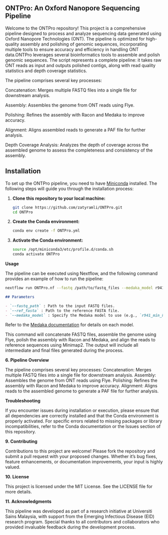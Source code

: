 ## ONTPro: An Oxford Nanopore Sequencing Pipeline

Welcome to the ONTPro repository! This project is a comprehensive pipeline designed to process and analyze sequencing data generated using Oxford Nanopore Technologies (ONT). The pipeline is optimized for high-quality assembly and polishing of genomic sequences, incorporating multiple tools to ensure accuracy and efficiency in handling ONT data.ONTPro leverages several bioinformatics tools to assemble and polish genomic sequences. The script represents a complete pipeline: it takes raw ONT reads as input and outputs polished contigs, along with read quality statistics and depth coverage statistics.

The pipeline comprises several key processes:

Concatenation: Merges multiple FASTQ files into a single file for downstream analysis.

Assembly: Assembles the genome from ONT reads using Flye.

Polishing: Refines the assembly with Racon and Medaka to improve accuracy.

Alignment: Aligns assembled reads to generate a PAF file for further analysis.

Depth Coverage Analysis: Analyzes the depth of coverage across the assembled genome to assess the completeness and consistency of the assembly.

## Installation

To set up the ONTPro pipeline, you need to have [Miniconda](https://docs.anaconda.com/miniconda/miniconda-install/) installed. The following steps will guide you through the installation process:

1. **Clone this repository to your local machine:**

    ```bash
    git clone https://github.com/zatyramli/ONTPro.git
    cd ONTPro
    ```

2. **Create the Conda environment:**

    ```bash
    conda env create -f ONTPro.yml
    ```

3. **Activate the Conda environment:**

    ```bash
    source /opt/miniconda3/etc/profile.d/conda.sh
    conda activate ONTPro
    ```


**Usage**

The pipeline can be executed using Nextflow, and the following command provides an example of how to run the pipeline:
```bash
nextflow run ONTPro.nf --fastq /path/to/fastq_files --medaka_model r941_min_high_g360 --references /path/to/reference_directory --outdir /path/to/output_directory
```

```markdown
## Parameters

- `--fastq_path` : Path to the input FASTQ files.
- `--ref_fasta` : Path to the reference FASTA file.
- `--medaka_model` : Specify the Medaka model to use (e.g., `r941_min_high_g360`).
```

Refer to the [Medaka documentation](https://github.com/nanoporetech/medaka) for details on each model.

This command will concatenate FASTQ files, assemble the genome using Flye, polish the assembly with Racon and Medaka, and align the reads to reference sequences using Minimap2. The output will include all intermediate and final files generated during the process.

**6. Pipeline Overview**

The pipeline comprises several key processes:
Concatenation: Merges multiple FASTQ files into a single file for downstream analysis.
Assembly: Assembles the genome from ONT reads using Flye.
Polishing: Refines the assembly with Racon and Medaka to improve accuracy.
Alignment: Aligns reads to the assembled genome to generate a PAF file for further analysis.

**Troubleshooting**

If you encounter issues during installation or execution, please ensure that all dependencies are correctly installed and that the Conda environment is properly activated. For specific errors related to missing packages or library incompatibilities, refer to the Conda documentation or the Issues section of this repository.

**9. Contributing**

Contributions to this project are welcome! Please fork the repository and submit a pull request with your proposed changes. Whether it’s bug fixes, feature enhancements, or documentation improvements, your input is highly valued.

**10. License**

This project is licensed under the MIT License. See the LICENSE file for more details.

**11. Acknowledgments**

This pipeline was developed as part of a research initiative at Universiti Sains Malaysia, with support from the Emerging Infectious Disease (EID) research program. Special thanks to all contributors and collaborators who provided invaluable feedback during the development process.


